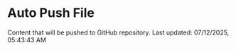 # Auto Push File

Content that will be pushed to GitHub repository.
Last updated: 07/12/2025, 05:43:43 AM